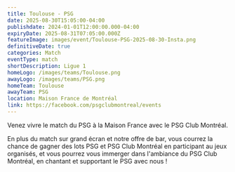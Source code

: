 ```yaml
---
title: Toulouse - PSG
date: 2025-08-30T15:05:00-04:00
publishdate: 2024-01-01T12:00:00.000-04:00
expiryDate: 2025-08-31T07:05:00.000Z
featureImage: images/event/Toulouse-PSG-2025-08-30-Insta.png
definitiveDate: true
categories: Match
eventType: match
shortDescription: Ligue 1
homeLogo: /images/teams/Toulouse.png
awayLogo: /images/teams/PSG.png
homeTeam: Toulouse
awayTeam: PSG
location: Maison France de Montréal
link: https://facebook.com/psgclubmontreal/events
---
```


Venez vivre le match du PSG à la Maison France avec le PSG Club Montréal.

En plus du match sur grand écran et notre offre de bar, vous courrez la chance de gagner des lots PSG et PSG Club Montréal en participant au jeux organisés, et vous pourrez vous immerger dans l'ambiance du PSG Club Montréal, en chantant et supportant le PSG avec nous !

